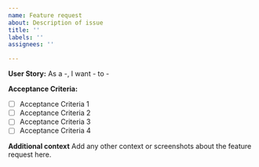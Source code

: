 ```yaml
---
name: Feature request
about: Description of issue
title: ''
labels: ''
assignees: ''

---
```


**User Story:** As a -, I want - to -

**Acceptance Criteria:**
- [ ] Acceptance Criteria 1
- [ ] Acceptance Criteria 2
- [ ] Acceptance Criteria 3
- [ ] Acceptance Criteria 4

**Additional context**
Add any other context or screenshots about the feature request here.
